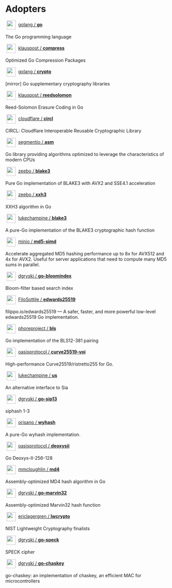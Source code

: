 # Adopters

<img src="https://images.weserv.nl?fit=cover&h=28&mask=circle&maxage=7d&url=https%3A%2F%2Fgithub.com%2Fgolang.png&w=28" width="28" height="28" hspace="4" valign="middle" /> [golang / **go**](https://github.com/golang/go)

The Go programming language

<img src="https://images.weserv.nl?fit=cover&h=28&mask=circle&maxage=7d&url=https%3A%2F%2Fgithub.com%2Fklauspost.png&w=28" width="28" height="28" hspace="4" valign="middle" /> [klauspost / **compress**](https://github.com/klauspost/compress)

Optimized Go Compression Packages

<img src="https://images.weserv.nl?fit=cover&h=28&mask=circle&maxage=7d&url=https%3A%2F%2Fgithub.com%2Fgolang.png&w=28" width="28" height="28" hspace="4" valign="middle" /> [golang / **crypto**](https://github.com/golang/crypto)

[mirror] Go supplementary cryptography libraries

<img src="https://images.weserv.nl?fit=cover&h=28&mask=circle&maxage=7d&url=https%3A%2F%2Fgithub.com%2Fklauspost.png&w=28" width="28" height="28" hspace="4" valign="middle" /> [klauspost / **reedsolomon**](https://github.com/klauspost/reedsolomon)

Reed-Solomon Erasure Coding in Go

<img src="https://images.weserv.nl?fit=cover&h=28&mask=circle&maxage=7d&url=https%3A%2F%2Fgithub.com%2Fcloudflare.png&w=28" width="28" height="28" hspace="4" valign="middle" /> [cloudflare / **circl**](https://github.com/cloudflare/circl)

CIRCL: Cloudflare Interoperable Reusable Cryptographic Library

<img src="https://images.weserv.nl?fit=cover&h=28&mask=circle&maxage=7d&url=https%3A%2F%2Fgithub.com%2Fsegmentio.png&w=28" width="28" height="28" hspace="4" valign="middle" /> [segmentio / **asm**](https://github.com/segmentio/asm)

Go library providing algorithms optimized to leverage the characteristics of modern CPUs

<img src="https://images.weserv.nl?fit=cover&h=28&mask=circle&maxage=7d&url=https%3A%2F%2Fgithub.com%2Fzeebo.png&w=28" width="28" height="28" hspace="4" valign="middle" /> [zeebo / **blake3**](https://github.com/zeebo/blake3)

Pure Go implementation of BLAKE3 with AVX2 and SSE4.1 acceleration

<img src="https://images.weserv.nl?fit=cover&h=28&mask=circle&maxage=7d&url=https%3A%2F%2Fgithub.com%2Fzeebo.png&w=28" width="28" height="28" hspace="4" valign="middle" /> [zeebo / **xxh3**](https://github.com/zeebo/xxh3)

XXH3 algorithm in Go

<img src="https://images.weserv.nl?fit=cover&h=28&mask=circle&maxage=7d&url=https%3A%2F%2Fgithub.com%2Flukechampine.png&w=28" width="28" height="28" hspace="4" valign="middle" /> [lukechampine / **blake3**](https://github.com/lukechampine/blake3)

A pure-Go implementation of the BLAKE3 cryptographic hash function

<img src="https://images.weserv.nl?fit=cover&h=28&mask=circle&maxage=7d&url=https%3A%2F%2Fgithub.com%2Fminio.png&w=28" width="28" height="28" hspace="4" valign="middle" /> [minio / **md5-simd**](https://github.com/minio/md5-simd)

Accelerate aggregated MD5 hashing performance up to 8x for AVX512 and 4x for AVX2. Useful for server applications that need to compute many MD5 sums in parallel.

<img src="https://images.weserv.nl?fit=cover&h=28&mask=circle&maxage=7d&url=https%3A%2F%2Fgithub.com%2Fdgryski.png&w=28" width="28" height="28" hspace="4" valign="middle" /> [dgryski / **go-bloomindex**](https://github.com/dgryski/go-bloomindex)

Bloom-filter based search index

<img src="https://images.weserv.nl?fit=cover&h=28&mask=circle&maxage=7d&url=https%3A%2F%2Fgithub.com%2FFiloSottile.png&w=28" width="28" height="28" hspace="4" valign="middle" /> [FiloSottile / **edwards25519**](https://github.com/FiloSottile/edwards25519)

filippo.io/edwards25519 — A safer, faster, and more powerful low-level edwards25519 Go implementation.

<img src="https://images.weserv.nl?fit=cover&h=28&mask=circle&maxage=7d&url=https%3A%2F%2Fgithub.com%2Fphoreproject.png&w=28" width="28" height="28" hspace="4" valign="middle" /> [phoreproject / **bls**](https://github.com/phoreproject/bls)

Go implementation of the BLS12-381 pairing

<img src="https://images.weserv.nl?fit=cover&h=28&mask=circle&maxage=7d&url=https%3A%2F%2Fgithub.com%2Foasisprotocol.png&w=28" width="28" height="28" hspace="4" valign="middle" /> [oasisprotocol / **curve25519-voi**](https://github.com/oasisprotocol/curve25519-voi)

High-performance Curve25519/ristretto255 for Go.

<img src="https://images.weserv.nl?fit=cover&h=28&mask=circle&maxage=7d&url=https%3A%2F%2Fgithub.com%2Flukechampine.png&w=28" width="28" height="28" hspace="4" valign="middle" /> [lukechampine / **us**](https://github.com/lukechampine/us)

An alternative interface to Sia

<img src="https://images.weserv.nl?fit=cover&h=28&mask=circle&maxage=7d&url=https%3A%2F%2Fgithub.com%2Fdgryski.png&w=28" width="28" height="28" hspace="4" valign="middle" /> [dgryski / **go-sip13**](https://github.com/dgryski/go-sip13)

siphash 1-3

<img src="https://images.weserv.nl?fit=cover&h=28&mask=circle&maxage=7d&url=https%3A%2F%2Fgithub.com%2Forisano.png&w=28" width="28" height="28" hspace="4" valign="middle" /> [orisano / **wyhash**](https://github.com/orisano/wyhash)

A pure-Go wyhash implementation.

<img src="https://images.weserv.nl?fit=cover&h=28&mask=circle&maxage=7d&url=https%3A%2F%2Fgithub.com%2Foasisprotocol.png&w=28" width="28" height="28" hspace="4" valign="middle" /> [oasisprotocol / **deoxysii**](https://github.com/oasisprotocol/deoxysii)

Go Deoxys-II-256-128

<img src="https://images.weserv.nl?fit=cover&h=28&mask=circle&maxage=7d&url=https%3A%2F%2Fgithub.com%2Fmmcloughlin.png&w=28" width="28" height="28" hspace="4" valign="middle" /> [mmcloughlin / **md4**](https://github.com/mmcloughlin/md4)

Assembly-optimized MD4 hash algorithm in Go

<img src="https://images.weserv.nl?fit=cover&h=28&mask=circle&maxage=7d&url=https%3A%2F%2Fgithub.com%2Fdgryski.png&w=28" width="28" height="28" hspace="4" valign="middle" /> [dgryski / **go-marvin32**](https://github.com/dgryski/go-marvin32)

Assembly-optimized Marvin32 hash function

<img src="https://images.weserv.nl?fit=cover&h=28&mask=circle&maxage=7d&url=https%3A%2F%2Fgithub.com%2Fericlagergren.png&w=28" width="28" height="28" hspace="4" valign="middle" /> [ericlagergren / **lwcrypto**](https://github.com/ericlagergren/lwcrypto)

NIST Lightweight Cryptography finalists

<img src="https://images.weserv.nl?fit=cover&h=28&mask=circle&maxage=7d&url=https%3A%2F%2Fgithub.com%2Fdgryski.png&w=28" width="28" height="28" hspace="4" valign="middle" /> [dgryski / **go-speck**](https://github.com/dgryski/go-speck)

SPECK cipher

<img src="https://images.weserv.nl?fit=cover&h=28&mask=circle&maxage=7d&url=https%3A%2F%2Fgithub.com%2Fdgryski.png&w=28" width="28" height="28" hspace="4" valign="middle" /> [dgryski / **go-chaskey**](https://github.com/dgryski/go-chaskey)

go-chaskey: an implementation of chaskey, an efficient MAC for microcontrollers

